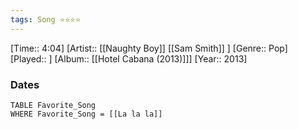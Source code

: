 ```yaml
---
tags: Song ⭐⭐⭐⭐ 
---
```

[Time:: 4:04]
[Artist:: [[Naughty Boy]] [[Sam Smith]] ]
[Genre:: Pop]
[Played:: ]
[Album:: [[Hotel Cabana (2013)]]]
[Year:: 2013]
### Dates
````dataview
TABLE Favorite_Song
WHERE Favorite_Song = [[La la la]]
````